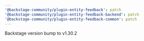 ```yaml
---
'@backstage-community/plugin-entity-feedback': patch
'@backstage-community/plugin-entity-feedback-backend': patch
'@backstage-community/plugin-entity-feedback-common': patch
---
```


Backstage version bump to v1.30.2
